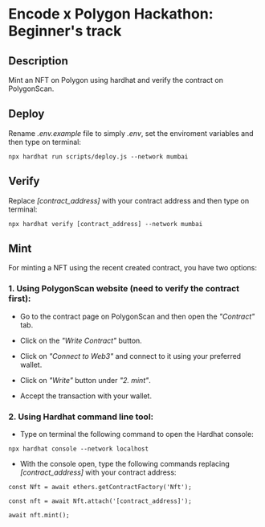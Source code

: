 # Encode x Polygon Hackathon: Beginner's track

## Description 
Mint an NFT on Polygon using hardhat and verify the contract on PolygonScan.

## Deploy

Rename *.env.example* file to simply *.env*, set the enviroment variables and then type on terminal:

```
npx hardhat run scripts/deploy.js --network mumbai
```

## Verify

Replace *[contract_address]* with your contract address and then type on terminal:

```
npx hardhat verify [contract_address] --network mumbai
```

## Mint 

For minting a NFT using the recent created contract, you have two options:

### 1. Using PolygonScan website (need to verify the contract first):

- Go to the contract page on PolygonScan and then open the *"Contract"* tab.

- Click on the *"Write Contract"* button.

- Click on *"Connect to Web3"* and connect to it using your preferred wallet.

- Click on *"Write"* button under *"2. mint"*.

- Accept the transaction with your wallet.

### 2. Using Hardhat command line tool:

- Type on terminal the following command to open the Hardhat console:

```
npx hardhat console --network localhost
```

- With the console open, type the following commands replacing *[contract_address]* with your contract address:

```
const Nft = await ethers.getContractFactory('Nft');

const nft = await Nft.attach('[contract_address]');

await nft.mint();
```